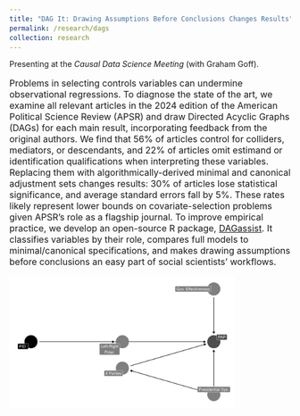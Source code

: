 ```yaml
---
title: "DAG It: Drawing Assumptions Before Conclusions Changes Results"
permalink: /research/dags
collection: research
---
```


<style>
.thumbnailevbook {
    background-color: black;
    height: 275px;
    display: inline-block; 
    background-size: cover; 
    background-position: center center;
    background-repeat: no-repeat;
}
</style>

Presenting at the *Causal Data Science Meeting* (with Graham Goff).

<p style="font-size: 12pt; width: 100%; text-align: left;"> Problems in selecting controls variables can undermine observational regressions. To diagnose the state of the art, we examine all relevant articles in the 2024 edition of the American Political Science Review (APSR) and draw Directed Acyclic Graphs (DAGs) for each main result, incorporating feedback from the original authors. We find that 56% of articles control for colliders, mediators, or descendants, and 22% of articles omit estimand or identification qualifications when interpreting these variables. Replacing them with algorithmically-derived minimal and canonical adjustment sets changes results: 30% of articles lose statistical significance, and average standard errors fall by 5%. These rates likely represent lower bounds on covariate-selection problems given APSR’s role as a flagship journal. To improve empirical practice, we develop an open-source R package, <a href="https://cran.r-project.org/web/packages/DAGassist/index.html">DAGassist</a>. It classifies variables by their role, compares full models to minimal/canonical specifications, and makes drawing assumptions before conclusions an easy part of social scientists’ workflows.</p> 

<p style="font-size: 12pt; width: 100%; text-align: left;"><img src="/images/DAGr.png" class="thumbnailsafeguards2" style="width: 80%;"></p>